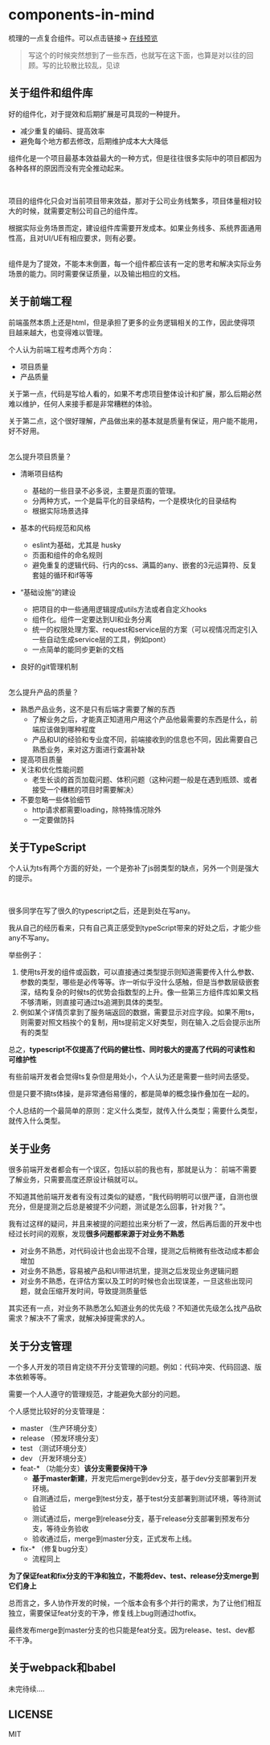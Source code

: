 # components-in-mind

梳理的一点复合组件。可以点击链接->
[在线预览](https://liyang0612.github.io/components-in-mind/components/home)


> 写这个的时候突然想到了一些东西，也就写在这下面，也算是对以往的回顾。写的比较散比较乱，见谅


## 关于组件和组件库

好的组件化，对于提效和后期扩展是可具现的一种提升。
- 减少重复的编码、提高效率
- 避免每个地方都去修改，后期维护成本大大降低

组件化是一个项目最基本效益最大的一种方式，但是往往很多实际中的项目都因为各种各样的原因而没有完全推动起来。

<br/>

项目的组件化只会对当前项目带来效益，那对于公司业务线繁多，项目体量相对较大的时候，就需要定制公司自己的组件库。

根据实际业务场景而定，建设组件库需要开发成本。如果业务线多、系统界面通用性高，且对UI/UE有相应要求，则有必要。

<br/>
组件是为了提效，不能本末倒置，每一个组件都应该有一定的思考和解决实际业务场景的能力。同时需要保证质量，以及输出相应的文档。

<br/>

## 关于前端工程
前端虽然本质上还是html，但是承担了更多的业务逻辑相关的工作，因此使得项目越来越大，也变得难以管理。

个人认为前端工程考虑两个方向：
- 项目质量
- 产品质量

关于第一点，代码是写给人看的，如果不考虑项目整体设计和扩展，那么后期必然难以维护，任何人来接手都是非常糟糕的体验。

关于第二点，这个很好理解，产品做出来的基本就是质量有保证，用户能不能用，好不好用。

<br/>
怎么提升项目质量？

- 清晰项目结构
  - 基础的一些目录不必多说，主要是页面的管理。
  - 分两种方式，一个是扁平化的目录结构，一个是模块化的目录结构
  - 根据实际场景选择
- 基本的代码规范和风格
  - eslint为基础，尤其是 husky
  - 页面和组件的命名规则
  - 避免重复的逻辑代码、行内的css、满篇的any、嵌套的3元运算符、反复套娃的循环和if等等
  
- “基础设施”的建设
  - 把项目的中一些通用逻辑提成utils方法或者自定义hooks
  - 组件化。组件一定要达到UI和业务分离
  - 统一的权限处理方案、request和service层的方案（可以视情况而定引入一些自动生成service层的工具，例如pont）
  - 一点简单的能同步更新的文档
- 良好的git管理机制

<br/>
怎么提升产品的质量？

- 熟悉产品业务，这不是只有后端才需要了解的东西
  - 了解业务之后，才能真正知道用户用这个产品他最需要的东西是什么，前端应该做到哪种程度
  - 产品和UI的经验和专业度不同，前端接收到的信息也不同，因此需要自己熟悉业务，来对这方面进行查漏补缺
- 提高项目质量
- 关注和优化性能问题
  - 老生长谈的首页加载问题、体积问题（这种问题一般是在遇到瓶颈、或者接受一个糟糕的项目时需要解决）
- 不要忽略一些体验细节
  - http请求都需要loading，除特殊情况除外
  - 一定要做防抖

 
## 关于TypeScript
个人认为ts有两个方面的好处，一个是弥补了js弱类型的缺点，另外一个则是强大的提示。

<br/>

很多同学在写了很久的typescript之后，还是到处在写any。

我从自己的经历看来，只有自己真正感受到typeScript带来的好处之后，才能少些any不写any。

举些例子：
1. 使用ts开发的组件或函数，可以直接通过类型提示则知道需要传入什么参数、参数的类型，哪些是必传等等。诈一听似乎没什么感触，但是当参数层级嵌套深，结构复杂的时候ts的优势会指数型的上升。像一些第三方组件库如果文档不够清晰，则直接可通过ts追溯到具体的类型。
2. 例如某个详情页拿到了服务端返回的数据，需要显示对应字段。如果不用ts，则需要对照文档挨个的复制，用ts提前定义好类型，则在输入.之后会提示出所有的类型

总之，**typescript不仅提高了代码的健壮性、同时极大的提高了代码的可读性和可维护性**

有些前端开发者会觉得ts复杂但是用处小，个人认为还是需要一些时间去感受。

但是只要不搞ts体操，是非常通俗易懂的，都是简单的概念操作叠加在一起的。

个人总结的一个最简单的原则：定义什么类型，就传入什么类型；需要什么类型，就传入什么类型。

## 关于业务
很多前端开发者都会有一个误区，包括以前的我也有，那就是认为： 前端不需要了解业务，只需要高度还原设计稿就可以。

不知道其他前端开发者有没有过类似的疑惑，“我代码明明可以很严谨，自测也很充分，但是提测之后总是被提不少问题，测试是怎么回事，针对我？”。

我有过这样的疑问，并且来被提的问题拉出来分析了一波，然后再后面的开发中也经过长时间的观察，发现**很多问题都来源于对业务不熟悉**

- 对业务不熟悉，对代码设计也会出现不合理，提测之后稍微有些改动成本都会增加
- 对业务不熟悉，容易被产品和UI带进坑里，提测之后发现业务逻辑问题
- 对业务不熟悉，在评估方案以及工时的时候也会出现误差，一旦这些出现问题，就会压缩开发时间，导致提测质量低

其实还有一点，对业务不熟悉怎么知道业务的优先级？不知道优先级怎么找产品砍需求？解决不了需求，就解决掉提需求的人。

## 关于分支管理
一个多人开发的项目肯定绕不开分支管理的问题。例如：代码冲突、代码回退、版本依赖等等。

需要一个人人遵守的管理规范，才能避免大部分的问题。

个人感觉比较好的分支管理是：
- master   （生产环境分支）
- release  （预发环境分支）
- test     （测试环境分支）
- dev      （开发环境分支）
- feat-*   （功能分支）**该分支需要保持干净**
  - **基于master新建**，开发完后merge到dev分支，基于dev分支部署到开发环境。
  - 自测通过后，merge到test分支，基于test分支部署到测试环境，等待测试验证
  - 测试通过后，merge到release分支，基于release分支部署到预发布分支，等待业务验收
  - 验收通过后，merge到master分支，正式发布上线。
- fix-*    （修复bug分支）
  - 流程同上

**为了保证feat和fix分支的干净和独立，不能将dev、test、release分支merge到它们身上**

总而言之，多人协作开发的时候，一个版本会有多个并行的需求，为了让他们相互独立，需要保证feat分支的干净，修复线上bug则通过hotfix。

最终发布merge到master分支的也只能是feat分支。因为release、test、dev都不干净。


## 关于webpack和babel

未完待续....

## LICENSE

MIT
